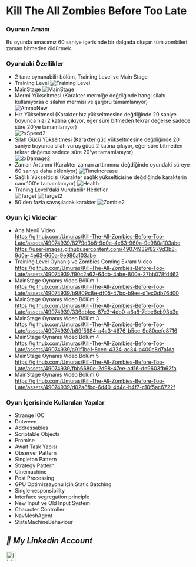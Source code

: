 # Kill The All Zombies Before Too Late
### Oyunun Amacı <br/>
Bu oyunda amacımız 60 saniye içerisinde bir dalgada oluşan tüm zombileri zaman bitmeden öldürmek.
### Oyundaki Özellikler
- 2 tane oynanabilir bölüm, Training Level ve Main Stage
- Training Level
![Training Level](https://github.com/Umuras/Kill-The-All-Zombies-Before-Too-Late/assets/49074939/394a456d-de22-4dc5-82c0-e9b8c867bfa4)
- MainStage
![MainStage](https://github.com/Umuras/Kill-The-All-Zombies-Before-Too-Late/assets/49074939/b3a5a2a8-f20b-4515-9082-f317bf1e2b73)
- Mermi Yükseltmesi (Karakter mermiğe değdiğinde hangi silahı kullanıyorsa o silahın mermisi ve şarjörü tamamlanıyor) <br/>
![AmmoNew](https://github.com/Umuras/Kill-The-All-Zombies-Before-Too-Late/assets/49074939/7eef8ee7-5cf5-46d4-a06c-d44b29c99269)
- Hız Yükseltmesi (Karakter hız yükseltmesine değdiğinde 20 saniye boyunca hızı 2 katına çıkıyor, eğer süre bitmeden tekrar değerse sadece süre 20'ye tamamlanıyor) <br/>
![2xSpeed2](https://github.com/Umuras/Kill-The-All-Zombies-Before-Too-Late/assets/49074939/1b2f767a-540c-43f1-80a6-6e39a8283683)
- Silah Gücü Yükseltmesi (Karakter güç yükseltmesine değdiğinde 20 saniye boyunca silah vuruş gücü 2 katına çıkıyor, eğer süre bitmeden tekrar değerse sadece süre 20'ye tamamlanıyor) <br/>
![2xDamage2](https://github.com/Umuras/Kill-The-All-Zombies-Before-Too-Late/assets/49074939/d268f159-aaab-4037-8a0f-9fb7fe9c0bf9)
- Zaman Arttırımı (Karakter zaman arttırımına değdiğinde oyundaki süreye 60 saniye daha ekleniyor)
![TimeIncrease](https://github.com/Umuras/Kill-The-All-Zombies-Before-Too-Late/assets/49074939/dddc2893-af1e-465b-918b-21710debe940)
- Sağlık Yükselticisi (Karakter sağlık yükselticisine değdiğinde karakterin canı 100'e tamamlanıyor)
![Health](https://github.com/Umuras/Kill-The-All-Zombies-Before-Too-Late/assets/49074939/f61fad19-27eb-4eff-ada0-4bec0cba5eff)
- Traning Level'daki Vurulabilir Hedefler <br/>
![Target](https://github.com/Umuras/Kill-The-All-Zombies-Before-Too-Late/assets/49074939/dadc637d-4f2a-4bff-95a5-f214948bdb71) ![Target2](https://github.com/Umuras/Kill-The-All-Zombies-Before-Too-Late/assets/49074939/3fa09755-78b9-4b80-8f26-8c867789ff84)
- 50'den fazla savaşılacak karakter
![Zombie2](https://github.com/Umuras/Kill-The-All-Zombies-Before-Too-Late/assets/49074939/1171f42d-e455-4f30-92d1-851ea142db70)

### Oyun İçi Videolar
- Ana Menü Video <br/>
https://github.com/Umuras/Kill-The-All-Zombies-Before-Too-Late/assets/49074939/8279d3b8-9d0e-4e63-960a-9e980a103abe
https://user-images.githubusercontent.com/49074939/8279d3b8-9d0e-4e63-960a-9e980a103abe
- Training Level Oynanış ve Zombies Coming Ekranı Video <br/>
https://github.com/Umuras/Kill-The-All-Zombies-Before-Too-Late/assets/49074939/f90c2a62-64db-4abe-800e-27bb078fd462
- MainStage Oynanış Video Bölüm 1 <br/>
https://github.com/Umuras/Kill-The-All-Zombies-Before-Too-Late/assets/49074939/b9809c8e-df05-47bc-b9ee-d1ec0db76d00
- MainStage Oynanış Video Bölüm 2 <br/>
https://github.com/Umuras/Kill-The-All-Zombies-Before-Too-Late/assets/49074939/336dbfcc-67e3-4db0-a6a8-7cbe6eb93b3e
- MainStage Oynanış Video Bölüm 3 <br/>
https://github.com/Umuras/Kill-The-All-Zombies-Before-Too-Late/assets/49074939/b89f5684-a4a3-4676-b5ce-9e80cefe8716
- MainStage Oynanış Video Bölüm 4 <br/>
https://github.com/Umuras/Kill-The-All-Zombies-Before-Too-Late/assets/49074939/a91f1be1-8cec-4324-ac34-a400c8d7a1da
- MainStage Oynanış Video Bölüm 5 <br/>
https://github.com/Umuras/Kill-The-All-Zombies-Before-Too-Late/assets/49074939/fbb6680e-2d98-47ee-ad16-de9603fb62fa
- MainStage Oynanış Video Bölüm 6 <br/>
https://github.com/Umuras/Kill-The-All-Zombies-Before-Too-Late/assets/49074939/d02a8fbc-6d40-4d4c-b4f7-c10f5ac6722f

### Oyun İçerisinde Kullanılan Yapılar
- Strange IOC
- Dotween
- Addressables
- Scriptable Objects
- Promise
- Await Task Yapısı
- Observer Pattern
- Singleton Pattern
- Strategy Pattern
- Cinemachine
- Post Processing
- GPU Optimizsayonu için Static Batching
- Single-responsibility
- Interface segregation principle
- New Input ve Old Input System
- Character Controller
- NavMeshAgent
- StateMachineBehaviour

## ***🔗 My Linkedin Account***
<a href="https://www.linkedin.com/in/ali-umur-kucur-2190911b6/" target="_blank">
<img src=https://img.shields.io/badge/linkedin-%231E77B5.svg?&style=for-the-badge&logo=linkedin&logoColor=white alt=linkedin style="margin-bottom: 5px;"height="25" />
